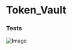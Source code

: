 # Token_Vault

### Tests
![Image](https://github.com/user-attachments/assets/f55701b6-bf7b-4a44-b595-3056c93f84b2)
